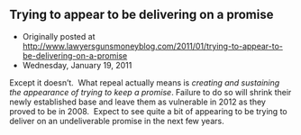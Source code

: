 ## Trying to appear to be delivering on a promise

 * Originally posted at http://www.lawyersgunsmoneyblog.com/2011/01/trying-to-appear-to-be-delivering-on-a-promise
 * Wednesday, January 19, 2011

Except it doesn’t.  What repeal actually means is _creating and sustaining the appearance of trying to keep a promise_. Failure to do so will shrink their newly established base and leave them as vulnerable in 2012 as they proved to be in 2008.  Expect to see quite a bit of appearing to be trying to deliver on an undeliverable promise in the next few years.